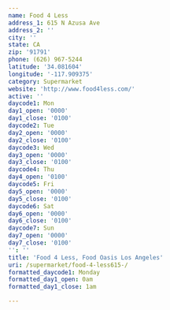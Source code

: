 ```yaml
---
name: Food 4 Less
address_1: 615 N Azusa Ave
address_2: ''
city: ''
state: CA
zip: '91791'
phone: (626) 967-5244
latitude: '34.081604'
longitude: '-117.909375'
category: Supermarket
website: 'http://www.food4less.com/'
active: ''
daycode1: Mon
day1_open: '0000'
day1_close: '0100'
daycode2: Tue
day2_open: '0000'
day2_close: '0100'
daycode3: Wed
day3_open: '0000'
day3_close: '0100'
daycode4: Thu
day4_open: '0100'
daycode5: Fri
day5_open: '0000'
day5_close: '0100'
daycode6: Sat
day6_open: '0000'
day6_close: '0100'
daycode7: Sun
day7_open: '0000'
day7_close: '0100'
'': ''
title: 'Food 4 Less, Food Oasis Los Angeles'
uri: /supermarket/food-4-less615-/
formatted_daycode1: Monday
formatted_day1_open: 0am
formatted_day1_close: 1am

---
```

